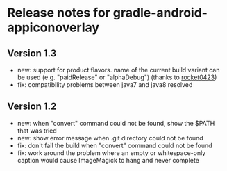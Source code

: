 Release notes for gradle-android-appiconoverlay
===============================================

Version 1.3
-----------
* new: support for product flavors. name of the current build variant can be used (e.g. "paidRelease" or "alphaDebug") (thanks to [rocket0423](https://github.com/rocket0423))
* fix: compatibility problems between java7 and java8 resolved

Version 1.2
-----------
* new: when "convert" command could not be found, show the $PATH that was tried
* new: show error message when .git directory could not be found
* fix: don't fail the build when "convert" command could not be found
* fix: work around the problem where an empty or whitespace-only caption would cause ImageMagick to hang and never complete
